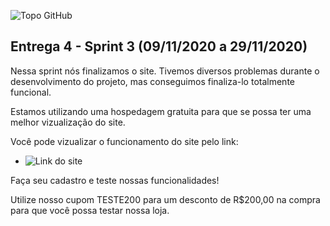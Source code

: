 ![Topo GitHub](https://user-images.githubusercontent.com/71477357/96354631-0f7b6b80-10af-11eb-9acc-50460944b076.jpg)

## Entrega 4 - Sprint 3 (09/11/2020 a 29/11/2020) 

Nessa sprint nós finalizamos o site.
Tivemos diversos problemas durante o desenvolvimento do projeto, mas conseguimos finaliza-lo totalmente funcional.

Estamos utilizando uma hospedagem gratuita para que se possa ter uma melhor vizualização do site.

Você pode vizualizar o funcionamento do site pelo link:
* ![Link do site](http://egyconteudosdidaticos.epizy.com/wp)

Faça seu cadastro e teste nossas funcionalidades!

Utilize nosso cupom TESTE200 para um desconto de R$200,00 na compra para que você possa testar nossa loja.